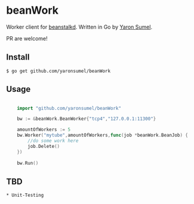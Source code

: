 # beanWork

Worker client for [beanstalkd](http://kr.github.com/beanstalkd/). Written in Go by [Yaron Sumel](http://sumel.me).

PR are welcome!

## Install

    $ go get github.com/yaronsumel/beanWork

## Usage

```go

    import "github.com/yaronsumel/beanWork"

	bw := &beanWork.BeanWorker{"tcp4","127.0.0.1:11300"}

	amountOfWorkers := 5
	bw.Worker("mytube",amountOfWorkers,func(job *beanWork.BeanJob) {
		//do some work here
		job.Delete()
	})
	
	bw.Run()
```


## TBD

    * Unit-Testing

